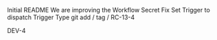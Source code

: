 Initial README
We are improving the Workflow
Secret Fix
Set Trigger to dispatch
Trigger Type
git add / tag / RC-13-4

DEV-4